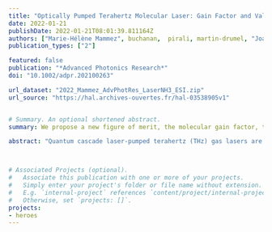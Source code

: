 ```yaml
---
title: "Optically Pumped Terahertz Molecular Laser: Gain Factor and Validation up to 5.5 THz"
date: 2022-01-21
publishDate: 2022-01-21T08:01:39.811164Z
authors: ["Marie-Hélène Mammez", buchanan,  pirali, martin-drumel, "Joan Turut", "Guillaume Ducournau", "Sophie Eliet", "Francis Hindle", "Stefano Barbieri", "Pascale Roy", "Gaël Mouret", "Jean-François Lampin"]
publication_types: ["2"]

featured: false
publication: "*Advanced Photonics Research*"
doi: "10.1002/adpr.202100263"

url_dataset: "2022_Mammez_AdvPhotRes_LaserNH3_ESI.zip"
url_source: "https://hal.archives-ouvertes.fr/hal-03538905v1"


# Summary. An optional shortened abstract.
summary: We propose a new figure of merit, the molecular gain factor, that allows to discriminate transitions accessible by QCL-pumped THz gas lasers according to their lasing potential.

abstract: "Quantum cascade laser-pumped terahertz (THz) gas lasers are at the edge of revolutionizing THz science where powerful yet tunable sources have long been lacking. Maybe one of the last remaining drawbacks to a wider use of these instruments lies in the lack of available databases of potentially lasing transitions for users. A new figure of merit, the molecular gain factor is proposed, that allows to discriminate transitions by their lasing potential. Using this factor, catalogs of THz laser lines of ammonia, both <sup>14</sup>NH<sub>3</sub> and <sup>15</sup>NH<sub>3</sub>, up to 10 THz are reported. Demonstration of the use of these two catalogs, and of the pertinence of the molecular gain factor, is made by experimentally observing 32 laser lines of <sup>14</sup>NH<sub>3</sub> and 5 lines of <sup>15</sup>NH<sub>3</sub> up to 5.5 THz. Prospects to generalize the use of this molecular gain factor to a wide range of molecules are discussed."



# Associated Projects (optional).
#   Associate this publication with one or more of your projects.
#   Simply enter your project's folder or file name without extension.
#   E.g. `internal-project` references `content/project/internal-project/index.md`.
#   Otherwise, set `projects: []`.
projects:
- heroes
---
```


